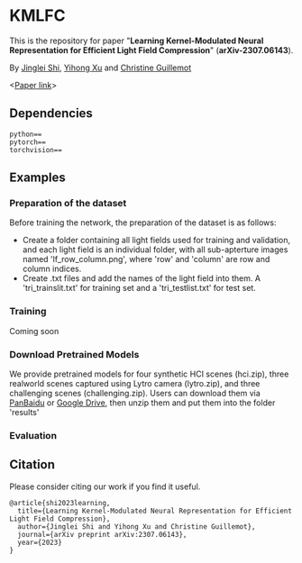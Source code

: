 # KMLFC
This is the repository for paper "**Learning Kernel-Modulated Neural Representation for Efficient Light Field Compression**" (**arXiv-2307.06143**).

By [Jinglei Shi](https://jingleishi.github.io/),  [Yihong Xu](https://github.com/yihongXU)  and  [Christine Guillemot](https://people.rennes.inria.fr/Christine.Guillemot/)

<[Paper link](https://arxiv.org/abs/2307.06143)>

## Dependencies
```
python==
pytorch==
torchvision==
```
## Examples
### Preparation of the dataset
Before training the network, the preparation of the dataset is as follows:
- Create a folder containing all light fields used for training and validation, and each light field is an individual folder, with all sub-apterture images named 'lf_row_column.png', where 'row' and 'column' are row and column indices.
- Create .txt files and add the names of the light field into them. A 'tri_trainslit.txt' for training set and a 'tri_testlist.txt' for test set.

### Training
Coming soon

### Download Pretrained Models
We provide pretrained models for four synthetic HCI scenes (hci.zip), three realworld scenes captured using Lytro camera (lytro.zip), and three challenging scenes (challenging.zip). Users can download them via [PanBaidu](https://pan.baidu.com/s/1no2sBxrRyax97JPB5F4aHQ?pwd=lfcc) or [Google Drive](https://drive.google.com/drive/folders/16ZU0tn7sn0hQOkqJMLN8GowCsmjGd2SZ?usp=sharing), then unzip them and put them into the folder 'results'

### Evaluation

## Citation
Please consider citing our work if you find it useful.
```
@article{shi2023learning,
  title={Learning Kernel-Modulated Neural Representation for Efficient Light Field Compression},
  author={Jinglei Shi and Yihong Xu and Christine Guillemot},
  journal={arXiv preprint arXiv:2307.06143},
  year={2023}
}
```
